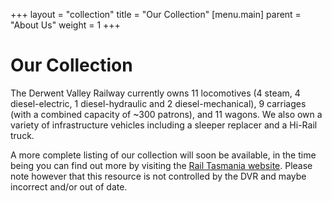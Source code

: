+++
layout = "collection"
title = "Our Collection"
[menu.main]
parent = "About Us"
weight = 1
+++

# Our Collection

The Derwent Valley Railway currently owns 11 locomotives (4 steam, 4 diesel-electric, 1 diesel-hydraulic and 2 diesel-mechanical), 9 carriages (with a combined capacity of ~300 patrons), and 11 wagons. We also own a variety of infrastructure vehicles including a sleeper replacer and a Hi-Rail truck.

A more complete listing of our collection will soon be available, in the time being you can find out more by visiting the [Rail Tasmania website](http://www.railtasmania.com/pres/dvstock.php). Please note however that this resource is not controlled by the DVR and maybe incorrect and/or out of date.

